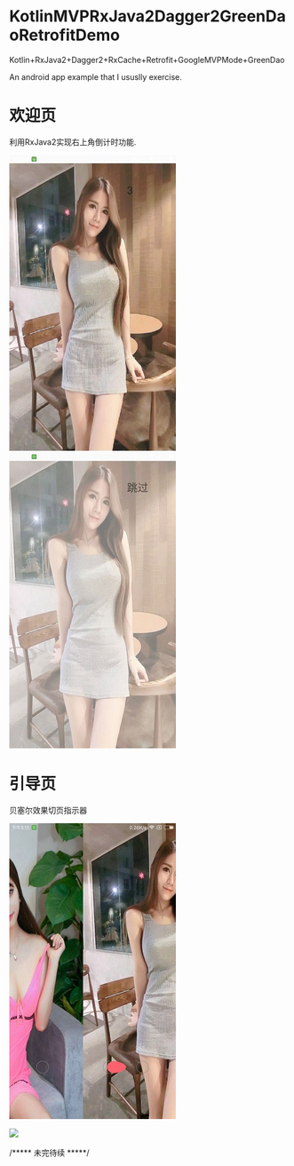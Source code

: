# KotlinMVPRxJava2Dagger2GreenDaoRetrofitDemo
Kotlin+RxJava2+Dagger2+RxCache+Retrofit+GoogleMVPMode+GreenDao

An android app example that I ususlly exercise.

# 欢迎页
利用RxJava2实现右上角倒计时功能.

![](pic/pic2.jpg)\
![](pic/pic3.jpg)
# 引导页
贝塞尔效果切页指示器

![](pic/pic4.jpg)

![](pic/2.gif)

/***** 未完待续  *****/



